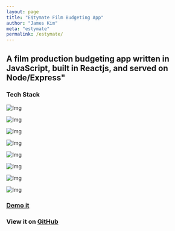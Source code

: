 ```yaml
---
layout: page
title: "E$tymate Film Budgeting App"
author: "James Kim"
meta: "estymate"
permalink: /estymate/
---
```

## A film production budgeting app written in JavaScript, built in Reactjs, and served on Node/Express"

### Tech Stack
<section id="service">
<div class="section-title">
</div>
<div id="skills">
<div>
<img src="{{site.baseurl}}/img/tech/javascript_100.png" alt="Img">
<p></p>
</div>
<div>
<img src="{{site.baseurl}}/img/tech/React_logo_100.png" alt="Img">
<p></p>
</div>
<div>
<img src="{{site.baseurl}}/img/tech/node_100.png" alt="Img">
<p></p>
</div>
<div>
<img src="{{site.baseurl}}/img/tech/Redux_logo_100.png" alt="Img">
<p></p>
</div>
<div>
<img src="{{site.baseurl}}/img/tech/webpack_100.png" alt="Img">
<p></p>
</div>
<div>
<img src="{{site.baseurl}}/img/tech/bootstrap_100.png" alt="Img">
<p></p>
</div>
<div>
<img src="{{site.baseurl}}/img/tech/es6_100.png" alt="Img">
<p></p>
</div>
<div>
<img src="{{site.baseurl}}/img/tech/mysql_100.png" alt="Img">
<p></p>
</div>
</div>
</section>

### [Demo it](https://product-ion.herokuapp.com/)
### View it on [GitHub](https://github.com/jimmy-james/so-and-so)
